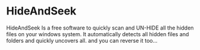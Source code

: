 # HideAndSeek
HideAndSeek Is a free software to quickly scan and UN-HIDE all the hidden files on your windows system. It automatically detects all hidden files and folders and quickly uncovers all. and you can reverse it too...
